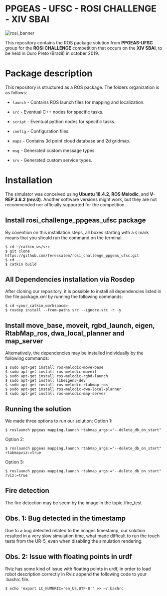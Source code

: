 # PPGEAS - UFSC - ROSI CHALLENGE - XIV SBAI

![rosi_banner](https://raw.githubusercontent.com/filRocha/rosiChallenge-sbai2019/master/resources/banner2.png)

This repository contains the ROS package solution from **PPGEAS-UFSC** group for the **ROSI CHALLENGE** competition that occurs on the **XIV SBAI**, to be held in Ouro Preto (Brazil) in october 2019. 

# Package description

This repository is structured as a ROS package. The folders organization is as follows:

- `launch` - Contains ROS launch files for mapping and localization. 

- `src` - Eventual C++ nodes for specific tasks. 

- `script` - Eventual python nodes for specific tasks. 

- `config` - Configuration files.

- `maps` - Contains 3d point cloud database and 2d gridmap.

- `msg` - Generated custom message types.

- `srv` - Generated custom service types.


# Installation

The simulator was conceived using **Ubuntu 18.4.2**, **ROS Melodic**, and **V-REP 3.6.2 (rev.0)**. Another software versions might work, but they are not recommended nor officially supported for the competition. 

## Install rosi_challenge_ppgeas_ufsc package
By covention on this installation steps, all boxes starting with a `$` mark means that you should run the command on the terminal.
```
$ cd ~/catkin_ws/src
$ git clone https://github.com/feressalem/rosi_challenge_ppgeas_ufsc.git
$ cd ..
$ catkin build
```

## All Dependencies installation via Rosdep
After cloning our repository, it is possible to install all dependencies listed in the file package.xml by running the following commands:
```
$ cd <your_catkin_workspace>
$ rosdep install --from-paths src --ignore-src -r -y
```

## Install move_base, moveit, rgbd_launch, eigen, RtabMap_ros, dwa_local_planner and map_server
Alternatively, the dependencies may be installed individually by the following commands:
```
$ sudo apt-get install ros-melodic-move-base
$ sudo apt-get install ros-melodic-moveit
$ sudo apt-get install ros-melodic-rgbd-launch
$ sudo apt-get install libeigen3-dev
$ sudo apt-get install ros-melodic-rtabmap-ros
$ sudo apt-get install ros-melodic-dwa-local-planner
$ sudo apt-get install ros-melodic-map-server
```

## Running the solution
We made three options to run our solution:
Option 1:
```
$ roslaunch ppgeas mapping.launch rtabmap_args:="--delete_db_on_start"
```
Option 2:
```
$ roslaunch ppgeas mapping.launch rtabmap_args:="--delete_db_on_start" rtabmapviz:=true
```
Option 3:
```
$ roslaunch ppgeas mapping.launch rtabmap_args:="--delete_db_on_start" rviz:=true
```

## Fire detection
The fire detection may be seem by the image in the topic /fire_test

## Obs. 1: Bug detected in the timestamp
Due to a bug detected related to the images timestamp, our solution resulted in a very slow simulation time, what made difficult to run the touch tests from the UR-5, even when disabling the simulation rendering.

## Obs. 2: Issue with floating points in urdf
Rviz has some kind of issue with floating points in urdf, in order to load robot description correctly in Rviz append the following code to your .bashrc file.
```
$ echo 'export LC_NUMERIC='en_US.UTF-8'' >> ~/.bashrc 
```












